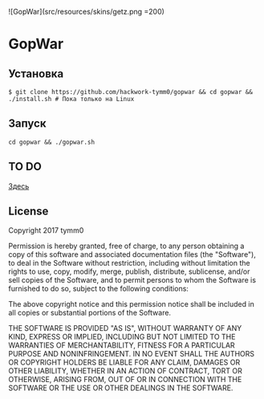 ![GopWar](src/resources/skins/getz.png =200)
# GopWar

## Установка
```
$ git clone https://github.com/hackwork-tymm0/gopwar && cd gopwar && ./install.sh # Пока только на Linux
```
## Запуск
```
cd gopwar && ./gopwar.sh
```

## TO DO
[Здесь](TODO.md)

## License

Copyright 2017 tymm0

Permission is hereby granted, free of charge, to any person obtaining a copy of this software and associated documentation files (the "Software"), to deal in the Software without restriction, including without limitation the rights to use, copy, modify, merge, publish, distribute, sublicense, and/or sell copies of the Software, and to permit persons to whom the Software is furnished to do so, subject to the following conditions: 

The above copyright notice and this permission notice shall be included in all copies or substantial portions of the Software. 

THE SOFTWARE IS PROVIDED "AS IS", WITHOUT WARRANTY OF ANY KIND, EXPRESS OR IMPLIED, INCLUDING BUT NOT LIMITED TO THE WARRANTIES OF MERCHANTABILITY, FITNESS FOR A PARTICULAR PURPOSE AND NONINFRINGEMENT. IN NO EVENT SHALL THE AUTHORS OR COPYRIGHT HOLDERS BE LIABLE FOR ANY CLAIM, DAMAGES OR OTHER LIABILITY, WHETHER IN AN ACTION OF CONTRACT, TORT OR OTHERWISE, ARISING FROM, OUT OF OR IN CONNECTION WITH THE SOFTWARE OR THE USE OR OTHER DEALINGS IN THE SOFTWARE.